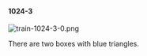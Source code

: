 #### 1024-3
![train-1024-3-0.png](https://github.com/lil-lab/nlvr/raw/master/nlvr/train/images/49/train-1024-3-0.png "train-1024-3-0.png")

There are two boxes with blue triangles.